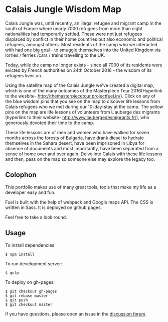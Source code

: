 # Calais Jungle Wisdom Map

Calais Jungle was, until recently, an illegal refugee and migrant camp in the south of France where nearly 7000 refugees from more than eight nationalities had temporarily settled. These were not just refugees displaced by conflict in their home countries but also economic and political refugees, amongst others. Most residents of the camp who we interacted with had one big goal - to smuggle themselves into the United Kingdom via lorries / ferries /cars / trains travelling to the UK. 

Today, while the camp no longer exists - since all 7000 of its residents were evicted by French authorities on 24th October 2016 - the wisdom of its refugees lives on.

Using the satellite map of the Calais Jungle we've created a digital map, which is one of the many outcomes of the Masterpiece Tour 2016(Hyperlink to the wesbite- http://themasterpiecetour.projectfuel.in/). Click on any of the blue wisdom pins that you see on the map to discover life lessons from Calais refugees who we met during our 10-day-stay at the camp. The yellow pins on the map are life lessons of volunteers from L'auberge des migrants (hyperlink to their website- http://www.laubergedesmigrants.fr/), who generously devoted their time to the camp. 

These life lessons are of men and women who have walked for seven months across the forests of Bulgaria, have drank diesel to hydrate themselves in the Sahara desert, have been imprisoned in Libya for absence of documents and most importantly, have been separated from a sense of home over and over again. Delve into Calais with these life lessons and then, pass on the map so someone else may explore the legacy too.

## Colophon

This portfolio makes use of many great tools; tools that make my life as a developer easy and fun.

Fuel is built with the help of webpack and Google maps API. The CSS is written in Sass. It is deployed on github pages. 

Feel free to take a look round.

## Usage

To install dependencies: 

```
$ npm install
```
To run development server:

```
$ gulp
```

To deploy on gh-pages:

```
$ git checkout gh-pages
$ git rebase master
$ git push 
$ git checkout master
```

If you have questions, please open an issue in the [discussion forum](https://github.com/ravisuhag/fuel/issues).